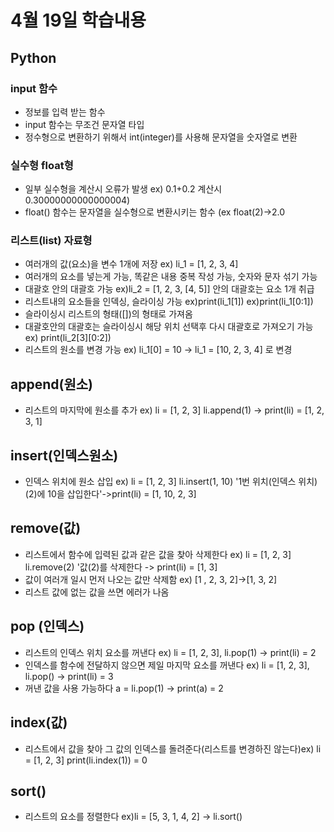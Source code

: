 # 4월 19일 학습내용
## Python
### input 함수
- 정보를 입력 받는 함수
- input 함수는 무조건 문자열 타입
- 정수형으로 변환하기 위해서 int(integer)를 사용해 문자열을 숫자열로 변환
### 실수형 float형
- 일부 실수형을 계산시 오류가 발생 ex) 0.1+0.2 계산시 0.30000000000000004)
- float() 함수는 문자열을 실수형으로 변환시키는 함수 (ex float(2)->2.0
### 리스트(list) 자료형
- 여러개의 값(요소)을 변수 1개에 저장 ex) li_1 = [1, 2, 3, 4]
- 여러개의 요소를 넣는게 가능, 똑같은 내용 중복 작성 가능, 숫자와 문자 섞기 가능
- 대괄호 안의 대괄호 가능 ex)li_2 = [1, 2, 3, [4, 5]] 안의 대괄호는 요소 1개 취급
- 리스트내의 요소들을 인덱싱, 슬라이싱 가능 ex)print(li_1[1]) ex)print(li_1[0:1])
- 슬라이싱시 리스트의 형태([])의 형태로 가져옴
- 대괄호안의 대괄호는 슬라이싱시 해당 위치 선택후 다시 대괄호로 가져오기 가능 ex) print(li_2[3][0:2])
- 리스트의 원소를 변경 가능 ex) li_1[0] = 10 -> li_1 = [10, 2, 3, 4] 로 변경 
## append(원소)
- 리스트의 마지막에 원소를 추가 ex) li = [1, 2, 3] li.append(1) -> print(li) = [1, 2, 3, 1]
## insert(인덱스원소)
- 인덱스 위치에 원소 삽입  ex) li = [1, 2, 3] li.insert(1, 10) '1번 위치(인덱스 위치)(2)에 10을 삽입한다'->print(li) = [1, 10, 2, 3]
## remove(값)
- 리스트에서 함수에 입력된 값과 같은 값을 찾아 삭제한다  ex) li = [1, 2, 3] li.remove(2) '값(2)를 삭제한다 -> print(li) = [1, 3]
- 값이 여러개 일시 먼저 나오는 값만 삭제함 ex) [1 , 2, 3, 2]->[1, 3, 2]
- 리스트 값에 없는 값을 쓰면 에러가 나옴
## pop (인덱스)
- 리스트의 인덱스 위치 요소를 꺼낸다  ex) li = [1, 2, 3], li.pop(1) -> print(li) = 2
- 인덱스를 함수에 전달하지 않으면 제일 마지막 요소를 꺼낸다  ex) li = [1, 2, 3], li.pop() -> print(li) = 3
- 꺼낸 값을 사용 가능하다  a =  li.pop(1)  -> print(a) = 2
## index(값)
- 리스트에서 값을 찾아 그 값의 인덱스를 돌려준다(리스트를 변경하진 않는다)ex) li = [1, 2, 3] print(li.index(1)) = 0
## sort()
- 리스트의 요소를 정렬한다 ex)li = [5, 3, 1, 4, 2] -> li.sort()
